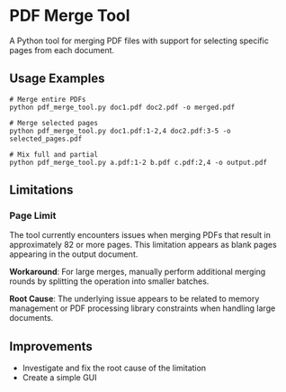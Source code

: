 # PDF Merge Tool

A Python tool for merging PDF files with support for selecting specific pages from each document.

## Usage Examples

```
# Merge entire PDFs
python pdf_merge_tool.py doc1.pdf doc2.pdf -o merged.pdf

# Merge selected pages
python pdf_merge_tool.py doc1.pdf:1-2,4 doc2.pdf:3-5 -o selected_pages.pdf

# Mix full and partial
python pdf_merge_tool.py a.pdf:1-2 b.pdf c.pdf:2,4 -o output.pdf
```

## Limitations 

### Page Limit
The tool currently encounters issues when merging PDFs that result in approximately 82 or more pages. This limitation appears as blank pages appearing in the output document.

**Workaround**: For large merges, manually perform additional merging rounds by splitting the operation into smaller batches.

**Root Cause**: The underlying issue appears to be related to memory management or PDF processing library constraints when handling large documents.

## Improvements
- Investigate and fix the root cause of the limitation
- Create a simple GUI